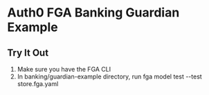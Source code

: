 # Auth0 FGA Banking Guardian Example

## Try It Out
1. Make sure you have the FGA CLI
2. In banking/guardian-example directory, run fga model test --test store.fga.yaml